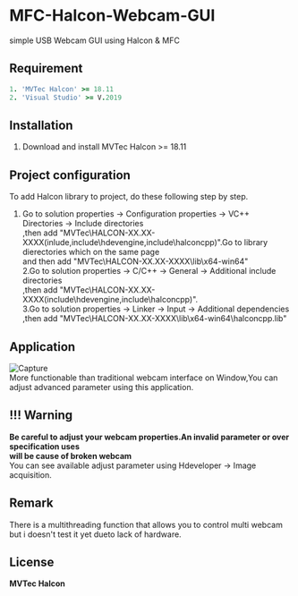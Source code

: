 # MFC-Halcon-Webcam-GUI
simple USB Webcam GUI using Halcon &amp; MFC
## Requirement
```ruby
1. 'MVTec Halcon' >= 18.11
2. 'Visual Studio' >= V.2019
```
## Installation
1. Download and install MVTec Halcon >= 18.11
## Project configuration
To add Halcon library to project, do these following step by step.
1. Go to solution properties -> Configuration properties -> VC++ Directories -> Include directories<br />
,then add "MVTec\HALCON-XX.XX-XXXX\(inlude,include\hdevengine\,include\halconcpp\)".Go to library dierectories which on the same page<br />
and then add "MVTec\HALCON-XX.XX-XXXX\lib\x64-win64"<br />
2.Go to solution properties -> C/C++ -> General -> Additional include directories<br />
,then add "MVTec\HALCON-XX.XX-XXXX\(include\hdevengine\,include\halconcpp\)".<br />
3.Go to solution properties -> Linker -> Input -> Additional dependencies<br />
,then add "MVTec\HALCON-XX.XX-XXXX\lib\x64-win64\halconcpp.lib"<br />
## Application
![Capture](https://user-images.githubusercontent.com/56642026/188307114-a1f7302f-d08c-4247-b751-a1de53e03c12.PNG)
<br /> More functionable than traditional webcam interface on Window,You can adjust advanced parameter using this application.
## !!! Warning
**Be careful to adjust your webcam properties.An invalid parameter or over specification uses**<br />
**will be cause of broken webcam**<br />
You can see available adjust parameter using Hdeveloper -> Image acquisition.<br />
## Remark
There is a multithreading function that allows you to control multi webcam but i doesn't test it yet dueto lack of hardware.
## License
**MVTec Halcon**
